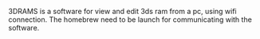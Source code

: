3DRAMS is a software for view and edit 3ds ram from a pc, using wifi connection.
The homebrew need to be launch for communicating with the software.
